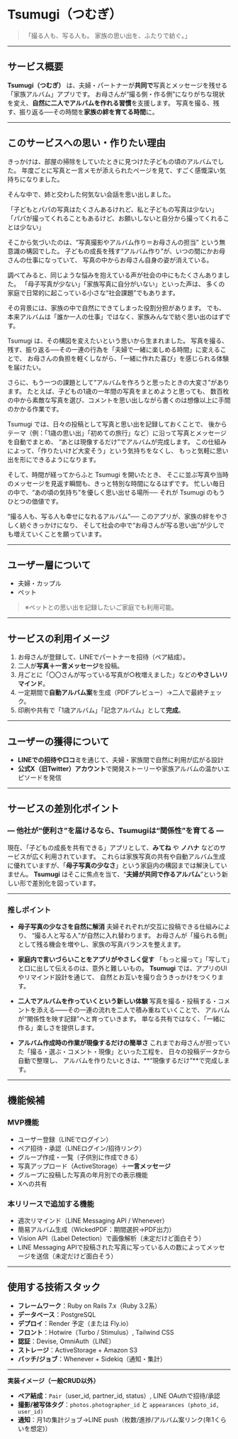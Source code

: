# Tsumugi（つむぎ）


> 「撮る人も、写る人も。  家族の思い出を、ふたりで紡ぐ。」

---

## サービス概要
**Tsumugi（つむぎ）** は、夫婦・パートナーが**共同で**写真とメッセージを残せる「家族アルバム」アプリです。
お母さんが“撮る側・作る側”になりがちな現状を変え、**自然に二人でアルバムを作れる習慣**を支援します。
写真を撮る、残す、振り返る──その時間を**家族の絆を育てる時間**に。

---

## このサービスへの思い・作りたい理由

きっかけは、部屋の掃除をしていたときに見つけた子どもの頃のアルバムでした。
年度ごとに写真と一言メモが添えられたページを見て、すごく感慨深い気持ちになりました。

そんな中で、姉と交わした何気ない会話を思い出しました。

「子どもとパパの写真はたくさんあるけれど、私と子どもの写真は少ない」
「パパが撮ってくれることもあるけど、お願いしないと自分から撮ってくれることは少ない」

そこから気づいたのは、“写真撮影やアルバム作り＝お母さんの担当” という無意識の構図でした。
子どもの成長を残す“アルバム作り”が、いつの間にかお母さんの仕事になっていて、
写真の中からお母さん自身の姿が消えている。

調べてみると、同じような悩みを抱えている声が社会の中にもたくさんありました。
「母子写真が少ない」「家族写真に自分がいない」といった声は、
多くの家庭で日常的に起こっている小さな“社会課題”でもあります。

その背景には、家族の中で自然にできてしまった役割分担があります。
でも、本来アルバムは「誰か一人の仕事」ではなく、家族みんなで紡ぐ思い出のはずです。

Tsumugi は、その構図を変えたいという思いから生まれました。
写真を撮る、残す、振り返る──その一連の行為を「夫婦で一緒に楽しめる時間」に変えることで、
お母さんの負担を軽くしながら、「一緒に作れた喜び」を感じられる体験を届けたい。

さらに、もう一つの課題として“アルバムを作ろうと思ったときの大変さ”があります。
たとえば、子どもの1歳の一年間の写真をまとめようと思っても、
数百枚の中から素敵な写真を選び、コメントを思い出しながら書くのは想像以上に手間のかかる作業です。

Tsumugi では、日々の投稿として写真と思い出を記録しておくことで、
後からテーマ（例：「1歳の思い出」「初めての旅行」など）に沿って写真とメッセージを自動でまとめ、
“あとは現像するだけ”でアルバムが完成します。
この仕組みによって、「作りたいけど大変そう」という気持ちをなくし、
もっと気軽に思い出を形にできるようになります。

そして、時間が経ってからふと Tsumugi を開いたとき、
そこに並ぶ写真や当時のメッセージを見返す瞬間も、きっと特別な時間になるはずです。
忙しい毎日の中で、“あの頃の気持ち”を優しく思い出せる場所──
それが Tsumugi のもうひとつの価値です。

“撮る人も、写る人も幸せになれるアルバム”──
このアプリが、家族の絆をやさしく紡ぐきっかけになり、
そして社会の中で“お母さんが写る思い出”が少しでも増えていくことを願っています。

---

## ユーザー層について

- 夫婦・カップル
- ペット

> ※ペットとの思い出を記録したいご家庭でも利用可能。

---

## サービスの利用イメージ
1. お母さんが登録して、LINEでパートナーを招待（ペア結成）。
2. 二人が**写真＋一言メッセージ**を投稿。
3. 月ごとに「〇〇さんが写っている写真が○枚増えました」などの**やさしいリマインド**。
4. 一定期間で**自動アルバム案**を生成（PDFプレビュー）→二人で最終チェック。
5. 印刷や共有で「1歳アルバム」「記念アルバム」として**完成**。

---

## ユーザーの獲得について
- **LINEでの招待や口コミ**を通じて、夫婦・家族間で自然に利用が広がる設計
- **公式X（旧Twitter）アカウント**で開発ストーリーや家族アルバムの温かいエピソードを発信

---

## サービスの差別化ポイント
### ― 他社が“便利さ”を届けるなら、Tsumugiは“関係性”を育てる ―
現在、「子どもの成長を共有できる」アプリとして、**みてね** や **ノハナ** などのサービスが広く利用されています。
これらは家族写真の共有や自動アルバム生成に優れていますが、「**母子写真の少なさ**」という家庭内の構図までは解決していません。
**Tsumugi** はそこに焦点を当て、“**夫婦が共同で作るアルバム**”という新しい形で差別化を図っています。

---

### 推しポイント
- **母子写真の少なさを自然に解消**
  夫婦それぞれが交互に投稿できる仕組みにより、
  “撮る人と写る人”が自然に入れ替わります。
  お母さんが「撮られる側」として残る機会を増やし、家族の写真バランスを整えます。

- **家庭内で言いづらいことをアプリがやさしく促す**
  「もっと撮って」「写して」と口に出して伝えるのは、意外と難しいもの。
  **Tsumugi** では、アプリのUIやリマインド設計を通じて、
  自然とお互いを撮り合うきっかけをつくります。

- **二人でアルバムを作っていくという新しい体験**
  写真を撮る・投稿する・コメントを添える——その一連の流れを二人で積み重ねていくことで、
  アルバムが“関係性を映す記録”へと育っていきます。
  単なる共有ではなく、「一緒に作る」楽しさを提供します。

- **アルバム作成時の作業が現像するだけの簡単さ**
  これまでお母さんが担っていた「撮る・選ぶ・コメント・現像」といった工程を、
  日々の投稿データから自動で整理し、
  アルバムを作りたいときは、**“現像するだけ”**で完成します。

---

## 機能候補

### MVP機能

-  ユーザー登録（LINEでログイン）
-  ペア招待・承認（LINEログイン/招待リンク）
-  グループ作成・一覧（子供別に作成できる）
-  写真アップロード（ActiveStorage）＋**一言メッセージ**
-  グループに投稿した写真の年月別での表示機能
-  Xへの共有

### 本リリースで追加する機能

-  週次リマインド（LINE Messaging API / Whenever）
-  簡易アルバム生成（WickedPDF：期間選択→PDF出力）
-  Vision API（Label Detection）で画像解析（未定だけど面白そう）
-  LINE Messaging APIで投稿された写真に写っている人の数によってメッセージを送信（未定だけど面白そう）

---

## 使用する技術スタック
- **フレームワーク**：Ruby on Rails 7.x（Ruby 3.2系）
- **データベース**：PostgreSQL
- **デプロイ**：Render 予定（または Fly.io）
- **フロント**：Hotwire（Turbo / Stimulus）, Tailwind CSS
- **認証**：Devise, OmniAuth（LINE）
- **ストレージ**：ActiveStorage + Amazon S3
- **バッチ/ジョブ**：Whenever + Sidekiq（通知・集計）

---

**実装イメージ（一般CRUD以外）**
- **ペア結成**：`Pair`（user_id, partner_id, status）, LINE OAuthで招待/承認
- **撮影/被写体タグ**：`photos.photographer_id` と `appearances (photo_id, user_id)`
- **通知**：月1の集計ジョブ→LINE push（枚数/進捗/アルバム案リンク(年1くらいを想定)）
